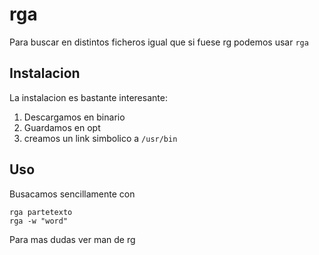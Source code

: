 # rga

Para buscar en distintos ficheros igual que si fuese rg
podemos usar `rga`

## Instalacion

La instalacion es bastante interesante:

1. Descargamos en binario
2. Guardamos en opt
3. creamos un link simbolico a `/usr/bin`

## Uso 

Busacamos sencillamente con 

```
rga partetexto
rga -w "word"
```

Para mas dudas ver man de rg
